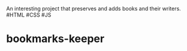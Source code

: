 Аn interesting project that preserves and adds books and their writers. #HTML #CSS #JS
# bookmarks-keeper
